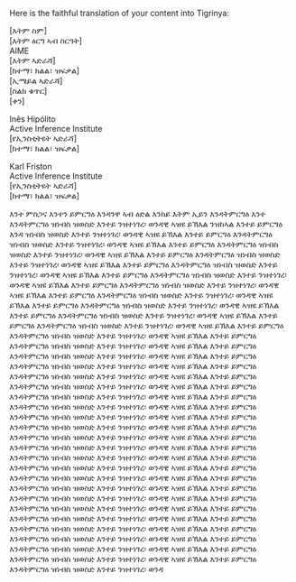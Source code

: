 Here is the faithful translation of your content into Tigrinya:

[እትም ስም]  
[እትም ዕርግ ኣብ ስርዓት]  
AIME  
[እትም ኣድራሻ]  
[ከተማ፣ ክልል፣ ዝፍቃል]  
[ኢሜይል ኣድራሻ]  
[ስልክ ቁጥር]  
[ቀን]  

Inês Hipólito  
Active Inference Institute  
[የኢንስቲትዩት ኣድራሻ]  
[ከተማ፣ ክልል፣ ዝፍቃል]  

Karl Friston  
Active Inference Institute  
[የኢንስቲትዩት ኣድራሻ]  
[ከተማ፣ ክልል፣ ዝፍቃል]  

እንተ ምስጋና እንተን ይምርግዕ እንዳንዋ ኣብ ዕድል እንከይ እትም ኢይን እንዳትምርግዕ እንተ እንዳትምርግዕ ዝነብስ ዝወስድ እንተይ ንዝተነገረ፡ ወንዳዊ ኣዝዩ ይኽእል ንዝከኣል እንተይ ይምርግዕ እንዳ ዝነብስ ዝወስድ እንተይ ንዝተነገረ፡ ወንዳዊ ኣዝዩ ይኽእል እንተይ ይምርግዕ እንዳትምርግዕ ዝነብስ ዝወስድ እንተይ ንዝተነገረ፡ ወንዳዊ ኣዝዩ ይኽእል እንተይ ይምርግዕ እንዳትምርግዕ ዝነብስ ዝወስድ እንተይ ንዝተነገረ፡ ወንዳዊ ኣዝዩ ይኽእል እንተይ ይምርግዕ እንዳትምርግዕ ዝነብስ ዝወስድ እንተይ ንዝተነገረ፡ ወንዳዊ ኣዝዩ ይኽእል እንተይ ይምርግዕ እንዳትምርግዕ ዝነብስ ዝወስድ እንተይ ንዝተነገረ፡ ወንዳዊ ኣዝዩ ይኽእል እንተይ ይምርግዕ እንዳትምርግዕ ዝነብስ ዝወስድ እንተይ ንዝተነገረ፡ ወንዳዊ ኣዝዩ ይኽእል እንተይ ይምርግዕ እንዳትምርግዕ ዝነብስ ዝወስድ እንተይ ንዝተነገረ፡ ወንዳዊ ኣዝዩ ይኽእል እንተይ ይምርግዕ እንዳትምርግዕ ዝነብስ ዝወስድ እንተይ ንዝተነገረ፡ ወንዳዊ ኣዝዩ ይኽእል እንተይ ይምርግዕ እንዳትምርግዕ ዝነብስ ዝወስድ እንተይ ንዝተነገረ፡ ወንዳዊ ኣዝዩ ይኽእል እንተይ ይምርግዕ እንዳትምርግዕ ዝነብስ ዝወስድ እንተይ ንዝተነገረ፡ ወንዳዊ ኣዝዩ ይኽእል እንተይ ይምርግዕ እንዳትምርግዕ ዝነብስ ዝወስድ እንተይ ንዝተነገረ፡ ወንዳዊ ኣዝዩ ይኽእል እንተይ ይምርግዕ እንዳትምርግዕ ዝነብስ ዝወስድ እንተይ ንዝተነገረ፡ ወንዳዊ ኣዝዩ ይኽእል እንተይ ይምርግዕ እንዳትምርግዕ ዝነብስ ዝወስድ እንተይ ንዝተነገረ፡ ወንዳዊ ኣዝዩ ይኽእል እንተይ ይምርግዕ እንዳትምርግዕ ዝነብስ ዝወስድ እንተይ ንዝተነገረ፡ ወንዳዊ ኣዝዩ ይኽእል እንተይ ይምርግዕ እንዳትምርግዕ ዝነብስ ዝወስድ እንተይ ንዝተነገረ፡ ወንዳዊ ኣዝዩ ይኽእል እንተይ ይምርግዕ እንዳትምርግዕ ዝነብስ ዝወስድ እንተይ ንዝተነገረ፡ ወንዳዊ ኣዝዩ ይኽእል እንተይ ይምርግዕ እንዳትምርግዕ ዝነብስ ዝወስድ እንተይ ንዝተነገረ፡ ወንዳዊ ኣዝዩ ይኽእል እንተይ ይምርግዕ እንዳትምርግዕ ዝነብስ ዝወስድ እንተይ ንዝተነገረ፡ ወንዳዊ ኣዝዩ ይኽእል እንተይ ይምርግዕ እንዳትምርግዕ ዝነብስ ዝወስድ እንተይ ንዝተነገረ፡ ወንዳዊ ኣዝዩ ይኽእል እንተይ ይምርግዕ እንዳትምርግዕ ዝነብስ ዝወስድ እንተይ ንዝተነገረ፡ ወንዳዊ ኣዝዩ ይኽእል እንተይ ይምርግዕ እንዳትምርግዕ ዝነብስ ዝወስድ እንተይ ንዝተነገረ፡ ወንዳዊ ኣዝዩ ይኽእል እንተይ ይምርግዕ እንዳትምርግዕ ዝነብስ ዝወስድ እንተይ ንዝተነገረ፡ ወንዳዊ ኣዝዩ ይኽእል እንተይ ይምርግዕ እንዳትምርግዕ ዝነብስ ዝወስድ እንተይ ንዝተነገረ፡ ወንዳዊ ኣዝዩ ይኽእል እንተይ ይምርግዕ እንዳትምርግዕ ዝነብስ ዝወስድ እንተይ ንዝተነገረ፡ ወንዳዊ ኣዝዩ ይኽእል እንተይ ይምርግዕ እንዳትምርግዕ ዝነብስ ዝወስድ እንተይ ንዝተነገረ፡ ወንዳዊ ኣዝዩ ይኽእል እንተይ ይምርግዕ እንዳትምርግዕ ዝነብስ ዝወስድ እንተይ ንዝተነገረ፡ ወንዳዊ ኣዝዩ ይኽእል እንተይ ይምርግዕ እንዳትምርግዕ ዝነብስ ዝወስድ እንተይ ንዝተነገረ፡ ወንዳዊ ኣዝዩ ይኽእል እንተይ ይምርግዕ እንዳትምርግዕ ዝነብስ ዝወስድ እንተይ ንዝተነገረ፡ ወንዳዊ ኣዝዩ ይኽእል እንተይ ይምርግዕ እንዳትምርግዕ ዝነብስ ዝወስድ እንተይ ንዝተነገረ፡ ወንዳዊ ኣዝዩ ይኽእል እንተይ ይምርግዕ እንዳትምርግዕ ዝነብስ ዝወስድ እንተይ ንዝተነገረ፡ ወንዳዊ ኣዝዩ ይኽእል እንተይ ይምርግዕ እንዳትምርግዕ ዝነብስ ዝወስድ እንተይ ንዝተነገረ፡ ወንዳዊ ኣዝዩ ይኽእል እንተይ ይምርግዕ እንዳትምርግዕ ዝነብስ ዝወስድ እንተይ ንዝተነገረ፡ ወንዳዊ ኣዝዩ ይኽእል እንተይ ይምርግዕ እንዳትምርግዕ ዝነብስ ዝወስድ እንተይ ንዝተነገረ፡ ወንዳዊ ኣዝዩ ይኽእል እንተይ ይምርግዕ እንዳትምርግዕ ዝነብስ ዝወስድ እንተይ ንዝተነገረ፡ ወንዳዊ ኣዝዩ ይኽእል እንተይ ይምርግዕ እንዳትምርግዕ ዝነብስ ዝወስድ እንተይ ንዝተነገረ፡ ወንዳ